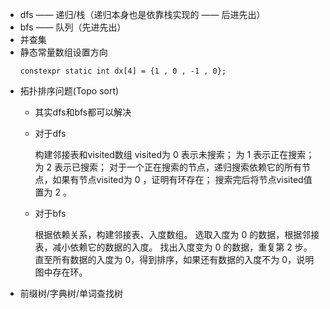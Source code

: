 - dfs —— 递归/栈（递归本身也是依靠栈实现的 —— 后进先出）
- bfs —— 队列（先进先出）
- 并查集
- 静态常量数组设置方向
  ```
  constexpr static int dx[4] = {1 , 0 , -1 , 0};
  ```
- 拓扑排序问题(Topo sort)
  - 其实dfs和bfs都可以解决
  - 对于dfs
    
    构建邻接表和visited数组
    visited为 0 表示未搜索； 为 1 表示正在搜索； 为 2 表示已搜索；
    对于一个正在搜索的节点，递归搜索依赖它的所有节点，如果有节点visited为 0 ，证明有环存在；
    搜索完后将节点visited值置为 2 。
  - 对于bfs
    
    根据依赖关系，构建邻接表、入度数组。
    选取入度为 0 的数据，根据邻接表，减小依赖它的数据的入度。
    找出入度变为 0 的数据，重复第 2 步。
    直至所有数据的入度为 0，得到排序，如果还有数据的入度不为 0，说明图中存在环。
- 前缀树/字典树/单词查找树
